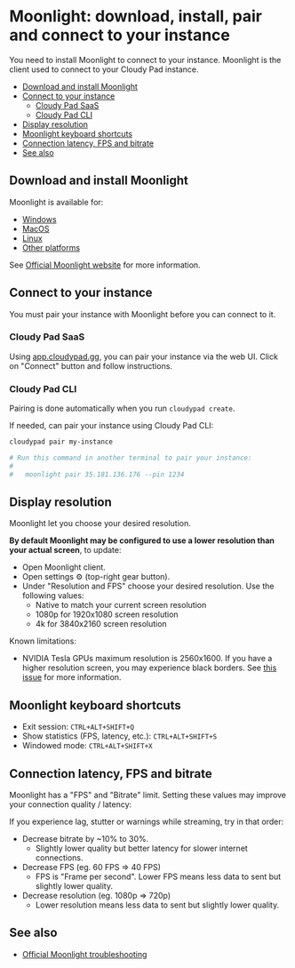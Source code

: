 # Moonlight: download, install, pair and connect to your instance

You need to install Moonlight to connect to your instance. Moonlight is the client used to connect to your Cloudy Pad instance.

- [Download and install Moonlight](#download-and-install-moonlight)
- [Connect to your instance](#connect-to-your-instance)
  - [Cloudy Pad SaaS](#cloudy-pad-saas)
  - [Cloudy Pad CLI](#cloudy-pad-cli)
- [Display resolution](#display-resolution)
- [Moonlight keyboard shortcuts](#moonlight-keyboard-shortcuts)
- [Connection latency, FPS and bitrate](#connection-latency-fps-and-bitrate)
- [See also](#see-also)

## Download and install Moonlight

Moonlight is available for:
- [Windows](https://github.com/moonlight-stream/moonlight-qt/releases/download/v6.1.0/MoonlightSetup-6.1.0.exe)
- [MacOS](https://github.com/moonlight-stream/moonlight-qt/releases/download/v6.1.0/Moonlight-6.1.0.dmg)
- [Linux](https://github.com/moonlight-stream/moonlight-qt/releases)
- [Other platforms](https://github.com/moonlight-stream/moonlight-qt/releases)

See [Official Moonlight website](https://moonlight-stream.org/#) for more information.

## Connect to your instance

You must pair your instance with Moonlight before you can connect to it.

### Cloudy Pad SaaS

Using [app.cloudypad.gg](https://app.cloudypad.gg), you can pair your instance via the web UI. Click on "Connect" button and follow instructions.

### Cloudy Pad CLI

Pairing is done automatically when you run `cloudypad create`.

If needed, can pair your instance using Cloudy Pad CLI:

```sh
cloudypad pair my-instance

# Run this command in another terminal to pair your instance:
#
#   moonlight pair 35.181.136.176 --pin 1234
```

## Display resolution

Moonlight let you choose your desired resolution. 

**By default Moonlight may be configured to use a lower resolution than your actual screen**, to update:

- Open Moonlight client.
- Open settings ⚙️ (top-right gear button).
- Under "Resolution and FPS" choose your desired resolution. Use the following values:
  - Native to match your current screen resolution
  - 1080p for 1920x1080 screen resolution
  - 4k for 3840x2160 screen resolution

Known limitations:

- NVIDIA Tesla GPUs maximum resolution is 2560x1600. If you have a higher resolution screen, you may experience black borders. See [this issue](https://github.com/PierreBeucher/cloudypad/issues/144) for more information.

## Moonlight keyboard shortcuts

- Exit session: `CTRL+ALT+SHIFT+Q`
- Show statistics (FPS, latency, etc.): `CTRL+ALT+SHIFT+S`
- Windowed mode: `CTRL+ALT+SHIFT+X`

## Connection latency, FPS and bitrate

Moonlight has a "FPS" and "Bitrate" limit. Setting these values may improve your connection quality / latency:

If you experience lag, stutter or warnings while streaming, try in that order:

- Decrease bitrate by ~10% to 30%.
  - Slightly lower quality but better latency for slower internet connections.
- Decrease FPS (eg. 60 FPS => 40 FPS)
  - FPS is "Frame per second". Lower FPS means less data to sent but slightly lower quality.
- Decrease resolution (eg. 1080p => 720p)
  - Lower resolution means less data to sent but slightly lower quality.

## See also

- [Official Moonlight troubleshooting]([./moonlight-troubleshooting.md](https://github.com/moonlight-stream/moonlight-docs/wiki/Troubleshooting))
